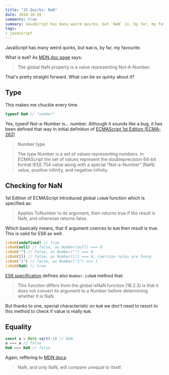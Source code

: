 ```yaml
---
title: "JS Quirks: NaN"
date: 2018-10-28
comments: true
summary: JavaScript has many weird quirks, but `NaN` is, by far, my favourite. 
tags:
- javascript
---
```


JavaScript has many weird quirks, but `NaN` is, by far, my favourite. 

<!--more-->

What is `NaN`? As [MDN doc page](https://developer.mozilla.org/en-US/docs/Web/JavaScript/Reference/Global_Objects/NaN) says:

> The global NaN property is a value representing Not-A-Number.

That's pretty straight forward. What can be so quirky about it?

## Type

This makes me chuckle every time.

```javascript
typeof NaN // "number"
```

Yes, typeof Not-a-Number is... number. Although it sounds like a bug, it has been defined that way in initial definition of [ECMAScript 1st Edition (ECMA-262)](https://www.ecma-international.org/publications/files/ECMA-ST-ARCH/ECMA-262,%201st%20edition,%20June%201997.pdf)

> Number type
>
> The type Number is a set of values representing numbers. In ECMAScript the set of values represent the doubleprecision
> 64-bit format IEEE 754 value along with a special “Not-a-Number” (NaN) value, positive infinity, and
> negative infinity.

## Checking for NaN

1st Edition of ECMAScript introduced global `isNaN` function which is specified as:

> Applies ToNumber to its argument, then returns true if the result is NaN, and otherwise returns false.

Which basically means, that if argument coerces to `NaN` then result is true. This is valid for ES6 as well.

```javascript
isNaN(undefined) // true
isNaN(null) // false, as Number(null) === 0
isNaN("") // false, as Number("") === 0
isNaN([]) // false, as Number([]) === 0, coersion rules are funny
isNaN("1") // false, as Number("1") === 1
isNaN(NaN) // true
```

[ES6 specification](https://www.ecma-international.org/ecma-262/6.0/#sec-number.isnan) defines also `Number.isNaN` method that:

> This function differs from the global isNaN function (18.2.3) is that it does not convert its argument to a Number before determining whether it is NaN.

But thanks to one, special characteristic on `NaN` we don't need to resort to this method to check if value is really `NaN`.

## Equality

```javascript
const a = Math.sqrt(-1) // NaN
a === a // false
NaN === NaN // false
```

Again, reffering to [MDN docs](https://developer.mozilla.org/en-US/docs/Web/JavaScript/Reference/Global_Objects/NaN#Testing_against_NaN):

> NaN, and only NaN, will compare unequal to itself.
